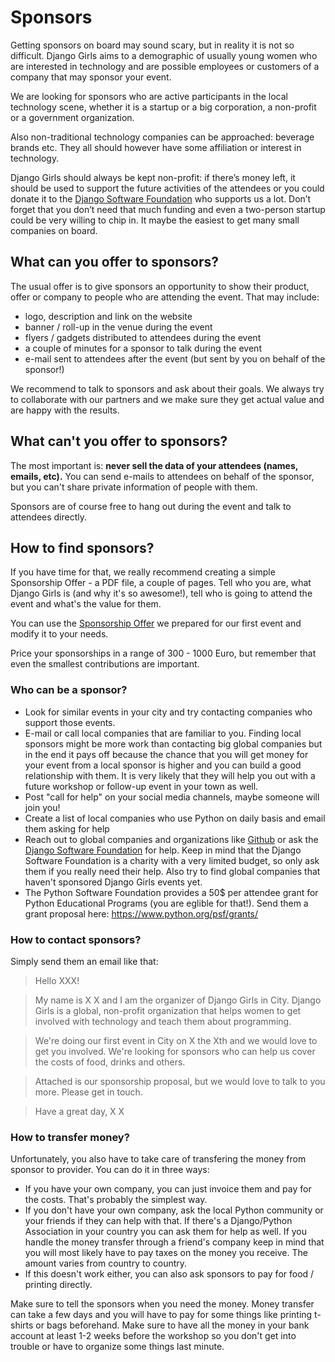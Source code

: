# Sponsors

Getting sponsors on board may sound scary, but in reality it is not so difficult. Django Girls aims to a demographic of usually young women who are interested in technology and are possible employees or customers of a company that may sponsor your event.

We are looking for sponsors who are active participants in the local technology scene, whether it is a startup or a big corporation, a non-profit or a government organization.

Also non-traditional technology companies can be approached: beverage brands etc. They all should however have some affiliation or interest in technology.

Django Girls should always be kept non-profit: if there’s money left, it should be used to support the future activities of the attendees or you could donate it to the [Django Software Foundation](https://www.djangoproject.com/foundation/) who supports us a lot. Don’t forget that you don’t need that much funding and even a two-person startup could be very willing to chip in. It maybe the easiest to get many small companies on board.

## What can you offer to sponsors?

The usual offer is to give sponsors an opportunity to show their product, offer or company to people who are attending the event. That may include:

- logo, description and link on the website
- banner / roll-up in the venue during the event
- flyers / gadgets distributed to attendees during the event
- a couple of minutes for a sponsor to talk during the event
- e-mail sent to attendees after the event (but sent by you on behalf of the sponsor!)

We recommend to talk to sponsors and ask about their goals. We always try to collaborate with our partners and we make sure they get actual value and are happy with the results.

## What can't you offer to sponsors?

The most important is: __never sell the data of your attendees (names, emails, etc).__ You can send e-mails to attendees on behalf of the sponsor, but you can't share private information of people with them.

Sponsors are of course free to hang out during the event and talk to attendees directly.

## How to find sponsors?

If you have time for that, we really recommend creating a simple Sponsorship Offer - a PDF file, a couple of pages. Tell who you are, what Django Girls is (and why it's so awesome!), tell who is going to attend the event and what's the value for them.

You can use the [Sponsorship Offer](https://github.com/DjangoGirls/resources/tree/master/For%20Sponsors) we prepared for our first event and modify it to your needs.

Price your sponsorships in a range of 300 - 1000 Euro, but remember that even the smallest contributions are important.

### Who can be a sponsor?

- Look for similar events in your city and try contacting companies who support those events.
- E-mail or call local companies that are familiar to you. Finding local sponsors might be more work than contacting big global companies but in the end it pays off because the chance that you will get money for your event from a local sponsor is higher and you can build a good relationship with them. It is very likely that they will help you out with a future workshop or follow-up event in your town as well.
- Post "call for help" on your social media channels, maybe someone will join you!
- Create a list of local companies who use Python on daily basis and email them asking for help
- Reach out to global companies and organizations like [Github](http://community.github.com/) or ask the [Django Software Foundation](https://djangoproject.com/) for help. Keep in mind that the Django Software Foundation is a charity with a very limited budget, so only ask them if you really need their help. Also try to find global companies that haven't sponsored Django Girls events yet.
- The Python Software Foundation provides a 50$ per attendee grant for Python Educational Programs (you are eglible for that!). Send them a grant proposal here: https://www.python.org/psf/grants/


### How to contact sponsors?

Simply send them an email like that:

> Hello XXX!

> My name is X X and I am the organizer of Django Girls in City. Django Girls is a global, non-profit organization that helps women to get involved with technology and teach them about programming.

> We're doing our first event in City on X the Xth and we would love to get you involved. We're looking for sponsors who can help us cover the costs of food, drinks and others.

> Attached is our sponsorship proposal, but we would love to talk to you more. Please get in touch.

> Have a great day,
X X

### How to transfer money?

Unfortunately, you also have to take care of transfering the money from sponsor to provider. You can do it in three ways:

- If you have your own company, you can just invoice them and pay for the costs. That's probably the simplest way.
- If you don't have your own company, ask the local Python community or your friends if they can help with that. If there's a Django/Python Association in your country you can ask them for help as well. If you handle the money transfer through a friend's company keep in mind that you will most likely have to pay taxes on the money you receive. The amount varies from country to country.
- If this doesn't work either, you can also ask sponsors to pay for food / printing directly.

Make sure to tell the sponsors when you need the money. Money transfer can take a few days and you will have to pay for some things like printing t-shirts or bags beforehand. Make sure to have all the money in your bank account at least 1-2 weeks before the workshop so you don't get into trouble or have to organize some things last minute.
